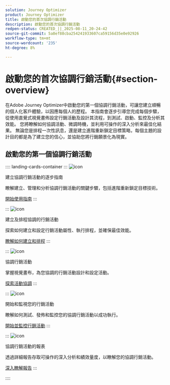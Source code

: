 ```yaml
---
solution: Journey Optimizer
product: Journey Optimizer
title: 啟動您的首次協調行銷活動
description: 啟動您的首次協調行銷活動
redpen-status: CREATED_||_2025-08-11_20-24-42
source-git-commit: 5a8ef88cba254241933607ca59156d35e0e92926
workflow-type: tm+mt
source-wordcount: '235'
ht-degree: 8%

---
```



# 啟動您的首次協調行銷活動{#section-overview}

在Adobe Journey Optimizer中啟動您的第一個協調行銷活動，可讓您建立順暢的個人化客戶體驗，以因應每個人的歷程。 本指南會逐步引導您完成每個步驟，從使用直覺式視覺畫佈設定行銷活動及設計其流程，到測試、啟動、監控及分析其效能。 您將瞭解如何協調活動、微調時機，並利用可操作的深入分析來最佳化結果。 無論您是排程一次性訊息，還是建立進階重新鎖定目標策略，每個主題的設計目的都是為了建立您的信心，並協助您將行銷願景化為現實。

## 啟動您的第一個協調行銷活動

:::: landing-cards-container
:::
![icon](https://cdn.experienceleague.adobe.com/icons/circle-play.svg?lang=zh-Hant)

建立協調行銷活動的逐步指南

瞭解建立、管理和分析協調行銷活動的關鍵步驟，包括進階重新鎖定目標技術。

[開始使用指南](../using/orchestrated/gs-campaign-creation.md)
:::

:::
![icon](https://cdn.experienceleague.adobe.com/icons/list-check.svg?lang=zh-Hant)

建立及排程協調的行銷活動

探索如何建立和設定行銷活動屬性、執行排程，並確保最佳效能。

[瞭解如何建立和排程](../using/orchestrated/create-orchestrated-campaign.md)
:::

:::
![icon](https://cdn.experienceleague.adobe.com/icons/code-branch.svg?lang=zh-Hant)

協調行銷活動

掌握視覺畫布，為您協調的行銷活動設計和設定活動。

[探索活動協調](../using/orchestrated/orchestrate-activities.md)
:::

:::
![icon](https://cdn.experienceleague.adobe.com/icons/gear.svg?lang=zh-Hant)

開始和監視您的行銷活動

瞭解如何測試、發佈和監控您的協調行銷活動以成功執行。

[開始並監控行銷活動](../using/orchestrated/start-monitor-campaigns.md)
:::

:::
![icon](https://cdn.experienceleague.adobe.com/icons/chart-line.svg?lang=zh-Hant)

協調行銷活動的報表

透過詳細報告存取可操作的深入分析和績效量度，以瞭解您的協調行銷活動。

[深入瞭解報告](../using/orchestrated/reporting-campaigns.md)
:::

::::
